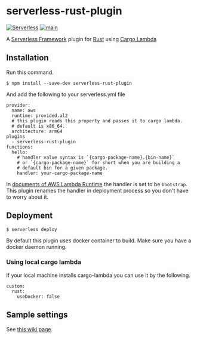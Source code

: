 # serverless-rust-plugin

[![Serverless](http://public.serverless.com/badges/v3.svg)](http://www.serverless.com)
[![main](https://github.com/kaicoh/serverless-rust-plugin/actions/workflows/test.yml/badge.svg)](https://github.com/kaicoh/serverless-rust-plugin/actions)

A [Serverless Framework](https://www.serverless.com/) plugin for [Rust](https://www.rust-lang.org/) using [Cargo Lambda](https://www.cargo-lambda.info/)

## Installation

Run this command.

```
$ npm install --save-dev serverless-rust-plugin
```

And add the following to your serverless.yml file

```
provider:
  name: aws
  runtime: provided.al2
  # this plugin reads this property and passes it to cargo lambda.
  # default is x86_64.
  architecture: arm64
plugins
  - serverless-rust-plugin
functions:
  hello:
    # handler value syntax is `{cargo-package-name}.{bin-name}`
    # or `{cargo-package-name}` for short when you are building a
    # default bin for a given package.
    handler: your-cargo-package-name
```

In [documents of AWS Lambda Runtime](https://github.com/awslabs/aws-lambda-rust-runtime) the handler is set to be `bootstrap`. This plugin renames the handler in deployment process so you don't have to worry about it.

## Deployment

```
$ serverless deploy
```

By default this plugin uses docker container to build. Make sure you have a docker daemon running.

### Using local cargo lambda

If your local machine installs cargo-lambda you can use it by the following.

```
custom:
  rust:
    useDocker: false
```

## Sample settings

See [this wiki page](https://github.com/kaicoh/serverless-rust-plugin/wiki/Sample).
